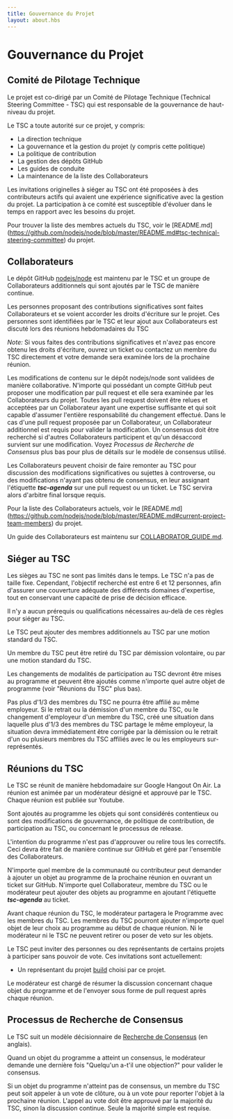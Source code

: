 ```yaml
---
title: Gouvernance du Projet
layout: about.hbs
---
```

# Gouvernance du Projet

## Comité de Pilotage Technique

Le projet est co-dirigé par un Comité de Pilotage Technique
(Technical Steering Committee - TSC) qui est responsable de
la gouvernance de haut-niveau du projet.

Le TSC a toute autorité sur ce projet, y compris:

* La direction technique
* La gouvernance et la gestion du projet (y compris cette politique)
* La politique de contribution
* La gestion des dépôts GitHub
* Les guides de conduite
* La maintenance de la liste des Collaborateurs

Les invitations originelles à siéger au TSC ont été proposées
à des contributeurs actifs qui avaient une expérience significative
avec la gestion du projet. La participation à ce comité est susceptible
d'évoluer dans le temps en rapport avec les besoins du projet.

Pour trouver la liste des membres actuels du TSC, voir le [README.md]
(https://github.com/nodejs/node/blob/master/README.md#tsc-technical-steering-committee) du projet.

## Collaborateurs

Le dépôt GitHub [nodejs/node](https://github.com/nodejs/node) est 
maintenu par le TSC et un groupe de Collaborateurs additionnels
qui sont ajoutés par le TSC de manière continue.

Les personnes proposant des contributions significatives sont faites
Collaborateurs et se voient accorder les droits d'écriture sur le projet.
Ces personnes sont identifiées par le TSC et leur ajout aux Collaborateurs
est discuté lors des réunions hebdomadaires du TSC

_Note:_ Si vous faites des contributions significatives et n'avez pas encore
obtenu les droits d'écriture, ouvrez un ticket ou contactez un membre du TSC
directement et votre demande sera examinée lors de la prochaine réunion.

Les modifications de contenu sur le dépôt nodejs/node sont validées de
manière collaborative. N'importe qui possédant un compte GitHub peut
proposer une modification par pull request et elle sera examinée par les
Collaborateurs du projet. Toutes les pull request doivent être relues et acceptées
par un Collaborateur ayant une expertise suffisante et qui soit capable
d'assumer l'entière responsabilité du changement effectué. Dans le cas d'une pull
request proposée par un Collaborateur, un Collaborateur additionnel est requis
pour valider la modification. Un consensus doit être recherché si
d'autres Collaborateurs participent et qu'un désaccord survient sur
une modification. Voyez _Processus de Recherche de Consensus_ plus
bas pour plus de détails sur le modèle de consensus utilisé.

Les Collaborateurs peuvent choisir de faire remonter au TSC pour
discussion des modifications significatives ou sujettes à controverse,
ou des modifications n'ayant pas obtenu de consensus, en leur assignant
l'étiquette ***tsc-agenda*** sur une pull request ou un ticket. Le
TSC servira alors d'arbitre final lorsque requis.

Pour la liste des Collaborateurs actuels, voir le [README.md]
(https://github.com/nodejs/node/blob/master/README.md#current-project-team-members) du projet.

Un guide des Collaborateurs est maintenu sur 
[COLLABORATOR_GUIDE.md](https://github.com/nodejs/node/blob/master/COLLABORATOR_GUIDE.md).

## Siéger au TSC

Les sièges au TSC ne sont pas limités dans le temps. Le TSC n'a pas
de taille fixe. Cependant, l'objectif recherché est entre 6 et 12 personnes, 
afin d'assurer une couverture adéquate des différents domaines d'expertise, 
tout en conservant une capacité de prise de décision efficace.

Il n'y a aucun prérequis ou qualifications nécessaires au-delà de
ces règles pour siéger au TSC.

Le TSC peut ajouter des membres additionnels au TSC par une motion
standard du TSC.

Un membre du TSC peut être retiré du TSC par démission volontaire, ou
par une motion standard du TSC.

Les changements de modalités de participation au TSC devront être mises
au programme et peuvent être ajoutés comme n'importe quel autre
objet de programme (voir "Réunions du TSC" plus bas).

Pas plus d'1/3 des membres du TSC ne pourra être affilié au même
employeur. Si le retrait ou la démission d'un membre du TSC, ou le 
changement d'employeur d'un membre du TSC, créé une situation dans
laquelle plus d'1/3 des membres du TSC partage le même employeur,
la situation devra immédiatement être corrigée par la démission ou le
retrait d'un ou plusieurs membres du TSC affiliés avec le ou les 
employeurs sur-représentés.

## Réunions du TSC

Le TSC se réunit de manière hebdomadaire sur Google Hangout On Air.
La réunion est animée par un modérateur désigné et approuvé par le TSC.
Chaque réunion est publiée sur Youtube.

Sont ajoutés au programme les objets qui sont considérés contentieux
ou sont des modifications de gouvernance, de politique de contribution, de
participation au TSC, ou concernant le processus de release.

L'intention du programme n'est pas d'approuver ou relire tous les 
correctifs. Ceci devra être fait de manière continue sur GitHub
et géré par l'ensemble des Collaborateurs.

N'importe quel membre de la communauté ou contributeur peut demander
à ajouter un objet au programme de la prochaine réunion en ouvrant un
ticket sur GitHub. N'importe quel Collaborateur, membre du TSC ou le
modérateur peut ajouter des objets au programme en ajoutant l'étiquette
***tsc-agenda*** au ticket.

Avant chaque réunion du TSC, le modérateur partagera le Programme
avec les membres du TSC. Les membres du TSC pourront ajouter n'importe
quel objet de leur choix au programme au début de chaque réunion. Ni le
modérateur ni le TSC ne peuvent retirer ou poser de veto sur les objets.

Le TSC peut inviter des personnes ou des représentants de certains projets
à participer sans pouvoir de vote. Ces invitations sont actuellement:

* Un représentant du projet [build](https://github.com/node-forward/build)
  choisi par ce projet.

Le modérateur est chargé de résumer la discussion concernant chaque
objet du programme et de l'envoyer sous forme de pull request après
chaque réunion.

## Processus de Recherche de Consensus

Le TSC suit un modèle décisionnaire de
[Recherche de Consensus](https://en.wikipedia.org/wiki/Consensus-seeking_decision-making)
(en anglais).

Quand un objet du programme a atteint un consensus, le modérateur
demande une dernière fois "Quelqu'un a-t'il une objection?" pour valider
le consensus.

Si un objet du programme n'atteint pas de consensus, un membre du TSC
peut soit appeler à un vote de clôture, ou à un vote pour reporter 
l'objet à la prochaine réunion. L'appel au vote doit être approuvé par
la majorité du TSC, sinon la discussion continue. Seule la majorité simple
est requise.

